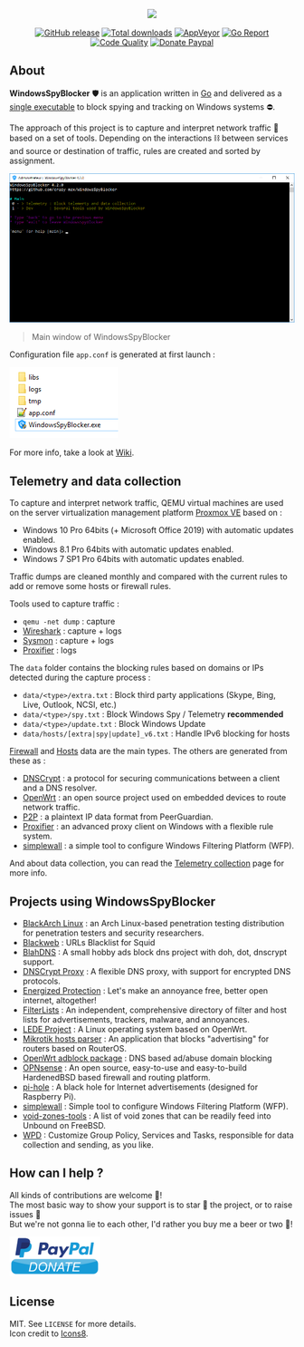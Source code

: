 <p align="center"><a href="https://github.com/crazy-max/WindowsSpyBlocker" target="_blank"><img width="100"src="https://raw.githubusercontent.com/crazy-max/WindowsSpyBlocker/master/.res/logo.png"></a></p>

<p align="center">
  <a href="https://github.com/crazy-max/WindowsSpyBlocker/releases/latest"><img src="https://img.shields.io/github/release/crazy-max/WindowsSpyBlocker.svg?style=flat-square" alt="GitHub release"></a>
  <a href="https://github.com/crazy-max/WindowsSpyBlocker/releases/latest"><img src="https://img.shields.io/github/downloads/crazy-max/WindowsSpyBlocker/total.svg?style=flat-square" alt="Total downloads"></a>
  <a href="https://ci.appveyor.com/project/crazy-max/WindowsSpyBlocker"><img src="https://img.shields.io/appveyor/ci/crazy-max/WindowsSpyBlocker.svg?style=flat-square" alt="AppVeyor"></a>
  <a href="https://goreportcard.com/report/github.com/crazy-max/WindowsSpyBlocker"><img src="https://goreportcard.com/badge/github.com/crazy-max/WindowsSpyBlocker?style=flat-square" alt="Go Report"></a>
  <a href="https://www.codacy.com/app/crazy-max/WindowsSpyBlocker"><img src="https://img.shields.io/codacy/grade/1e2eae1a40754d88b7956cf9bd30241b.svg?style=flat-square" alt="Code Quality"></a>
  <a href="https://www.paypal.com/cgi-bin/webscr?cmd=_s-xclick&hosted_button_id=CXF2HBWCMSZVL"><img src="https://img.shields.io/badge/donate-paypal-7057ff.svg?style=flat-square" alt="Donate Paypal"></a>
</p>

## About

**WindowsSpyBlocker** :shield: is an application written in [Go](https://golang.org/) and delivered as a [single executable](https://github.com/crazy-max/WindowsSpyBlocker/releases/latest) to block spying and tracking on Windows systems :no_entry:.

The approach of this project is to capture and interpret network traffic :vertical_traffic_light: based on a set of tools. Depending on the interactions :chains: between services and source or destination of traffic, rules are created and sorted by assignment.

![](.res/wsb-main-window.png)
> Main window of WindowsSpyBlocker

Configuration file `app.conf` is generated at first launch :

![](.res/wsb-root-folder.png)

For more info, take a look at [Wiki](../../wiki).

## Telemetry and data collection

To capture and interpret network traffic, QEMU virtual machines are used on the server virtualization management platform [Proxmox VE](https://www.proxmox.com/en/) based on :

* Windows 10 Pro 64bits (+ Microsoft Office 2019) with automatic updates enabled.
* Windows 8.1 Pro 64bits with automatic updates enabled.
* Windows 7 SP1 Pro 64bits with automatic updates enabled.

Traffic dumps are cleaned monthly and compared with the current rules to add or remove some hosts or firewall rules.

Tools used to capture traffic :

* `qemu -net dump` : capture
* [Wireshark](../../wiki/appDevWireshark) : capture + logs
* [Sysmon](../../wiki/appDevSysmon) : capture + logs
* [Proxifier](../../wiki/devProxifier) : logs

The `data` folder contains the blocking rules based on domains or IPs detected during the capture process :

* `data/<type>/extra.txt` : Block third party applications (Skype, Bing, Live, Outlook, NCSI, etc.)
* `data/<type>/spy.txt` : Block Windows Spy / Telemetry **recommended**
* `data/<type>/update.txt` : Block Windows Update
* `data/hosts/[extra|spy|update]_v6.txt` : Handle IPv6 blocking for hosts

[Firewall](../../wiki/dataFirewall) and [Hosts](../../wiki/dataHosts) data are the main types. The others are generated from these as :

* [DNSCrypt](../../wiki/dataDNSCrypt) : a protocol for securing communications between a client and a DNS resolver.
* [OpenWrt](../../wiki/dataOpenWrt) : an open source project used on embedded devices to route network traffic.
* [P2P](../../wiki/dataP2P) : a plaintext IP data format from PeerGuardian.
* [Proxifier](../../wiki/dataProxifier) : an advanced proxy client on Windows with a flexible rule system.
* [simplewall](../../wiki/dataSimplewall) : a simple tool to configure Windows Filtering Platform (WFP).

And about data collection, you can read the [Telemetry collection](../../wiki/miscTelemetry) page for more info.

## Projects using WindowsSpyBlocker

* [BlackArch Linux](https://www.blackarch.org/) : an Arch Linux-based penetration testing distribution for penetration testers and security researchers.
* [Blackweb](https://github.com/maravento/blackweb) : URLs Blacklist for Squid
* [BlahDNS](https://blahdns.com/) : A small hobby ads block dns project with doh, dot, dnscrypt support.
* [DNSCrypt Proxy](https://dnscrypt.info/) : A flexible DNS proxy, with support for encrypted DNS protocols.
* [Energized Protection](https://energized.pro/) : Let's make an annoyance free, better open internet, altogether!
* [FilterLists](https://filterlists.com/) : An independent, comprehensive directory of filter and host lists for advertisements, trackers, malware, and annoyances.
* [LEDE Project](https://lede-project.org/) : A Linux operating system based on OpenWrt.
* [Mikrotik hosts parser](https://github.com/tarampampam/mikrotik-hosts-parser) : An application that blocks "advertising" for routers based on RouterOS.
* [OpenWrt adblock package](https://github.com/openwrt/packages/tree/master/net/adblock/files) : DNS based ad/abuse domain blocking
* [OPNsense](https://opnsense.org) : An open source, easy-to-use and easy-to-build HardenedBSD based firewall and routing platform.
* [pi-hole](https://pi-hole.net/) : A black hole for Internet advertisements (designed for Raspberry Pi).
* [simplewall](https://github.com/henrypp/simplewall) : Simple tool to configure Windows Filtering Platform (WFP).
* [void-zones-tools](https://github.com/cyclaero/void-zones-tools) : A list of void zones that can be readily feed into Unbound on FreeBSD.
* [WPD](https://getwpd.com/) : Customize Group Policy, Services and Tasks, responsible for data collection and sending, as you like.

## How can I help ?

All kinds of contributions are welcome :raised_hands:!<br />
The most basic way to show your support is to star :star2: the project, or to raise issues :speech_balloon:<br />
But we're not gonna lie to each other, I'd rather you buy me a beer or two :beers:!

[![Paypal](.res/paypal-donate.png)](https://www.paypal.com/cgi-bin/webscr?cmd=_s-xclick&hosted_button_id=CXF2HBWCMSZVL)

## License

MIT. See `LICENSE` for more details.<br />
Icon credit to [Icons8](https://icons8.com/).
